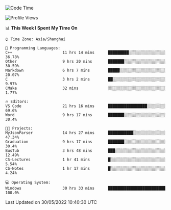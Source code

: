 <!--START_SECTION:waka-->
![Code Time](http://img.shields.io/badge/Code%20Time-77%20hrs%2053%20mins-blue)

![Profile Views](http://img.shields.io/badge/Profile%20Views-5-blue)

📊 **This Week I Spent My Time On** 

```text
⌚︎ Time Zone: Asia/Shanghai

💬 Programming Languages: 
C++                      11 hrs 14 mins      █████████░░░░░░░░░░░░░░░░   36.78% 
Other                    9 hrs 20 mins       ███████░░░░░░░░░░░░░░░░░░   30.59% 
Markdown                 6 hrs 7 mins        █████░░░░░░░░░░░░░░░░░░░░   20.07% 
C                        3 hrs 2 mins        ██░░░░░░░░░░░░░░░░░░░░░░░   9.97% 
CMake                    32 mins             ░░░░░░░░░░░░░░░░░░░░░░░░░   1.77%

🔥 Editors: 
VS Code                  21 hrs 16 mins      █████████████████░░░░░░░░   69.6% 
Word                     9 hrs 17 mins       ███████░░░░░░░░░░░░░░░░░░   30.4%

🐱‍💻 Projects: 
MyJsonParser             14 hrs 27 mins      ███████████░░░░░░░░░░░░░░   47.34% 
Graduation               9 hrs 17 mins       ███████░░░░░░░░░░░░░░░░░░   30.4% 
BusTub                   3 hrs 48 mins       ███░░░░░░░░░░░░░░░░░░░░░░   12.49% 
CS-Lectures              1 hr 41 mins        █░░░░░░░░░░░░░░░░░░░░░░░░   5.54% 
CS-Notes                 1 hr 17 mins        █░░░░░░░░░░░░░░░░░░░░░░░░   4.24%

💻 Operating System: 
Windows                  30 hrs 33 mins      █████████████████████████   100.0%

```


 Last Updated on 30/05/2022 10:40:30 UTC
<!--END_SECTION:waka-->